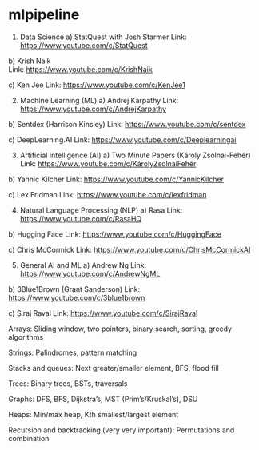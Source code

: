 # mlpipeline

1. Data Science
a) StatQuest with Josh Starmer
Link: https://www.youtube.com/c/StatQuest

b) Krish Naik  
Link: https://www.youtube.com/c/KrishNaik

c) Ken Jee
Link: https://www.youtube.com/c/KenJee1

2. Machine Learning (ML)
a) Andrej Karpathy
Link: https://www.youtube.com/c/AndrejKarpathy

b) Sentdex (Harrison Kinsley)
Link: https://www.youtube.com/c/sentdex

c) DeepLearning.AI
Link: https://www.youtube.com/c/Deeplearningai

3. Artificial Intelligence (AI)
a) Two Minute Papers (Károly Zsolnai-Fehér)
Link: https://www.youtube.com/c/KárolyZsolnaiFehér

b) Yannic Kilcher
Link: https://www.youtube.com/c/YannicKilcher

c) Lex Fridman
Link: https://www.youtube.com/c/lexfridman

4. Natural Language Processing (NLP)
a) Rasa
Link: https://www.youtube.com/c/RasaHQ

b) Hugging Face
Link: https://www.youtube.com/c/HuggingFace

c) Chris McCormick
Link: https://www.youtube.com/c/ChrisMcCormickAI

5. General AI and ML
a) Andrew Ng
Link: https://www.youtube.com/c/AndrewNgML

b) 3Blue1Brown (Grant Sanderson)
Link: https://www.youtube.com/c/3blue1brown

c) Siraj Raval
Link: https://www.youtube.com/c/SirajRaval


Arrays: Sliding window, two pointers, binary search, sorting, greedy algorithms

Strings: Palindromes, pattern matching

Stacks and queues: Next greater/smaller element, BFS, flood fill

Trees: Binary trees, BSTs, traversals

Graphs: DFS, BFS, Dijkstra’s, MST (Prim’s/Kruskal’s), DSU

Heaps: Min/max heap, Kth smallest/largest element

Recursion and backtracking (very very important): Permutations and combination
